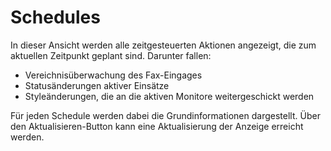 # Schedules

In dieser Ansicht werden alle zeitgesteuerten Aktionen angezeigt, die zum aktuellen Zeitpunkt geplant sind. Darunter 
fallen:

* Vereichnisüberwachung des Fax-Eingages
* Statusänderungen aktiver Einsätze
* Styleänderungen, die an die aktiven Monitore weitergeschickt werden

Für jeden Schedule werden dabei die Grundinformationen dargestellt. Über den Aktualisieren-Button kann eine 
Aktualisierung der Anzeige erreicht werden.
